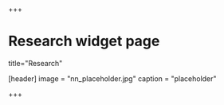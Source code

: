 +++
# Research widget page

title="Research"

[header]
image = "nn_placeholder.jpg"
caption = "placeholder"

+++
